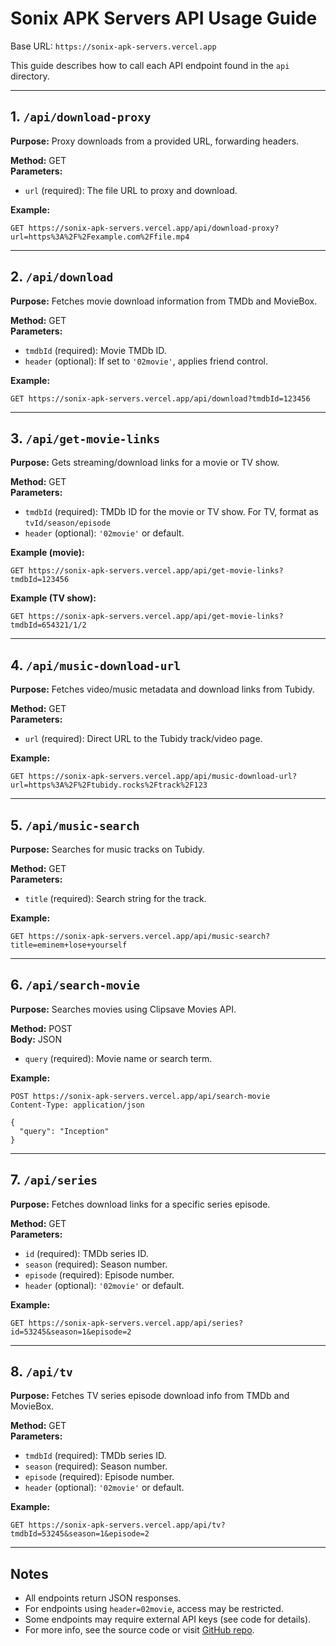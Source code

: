 # Sonix APK Servers API Usage Guide

Base URL: `https://sonix-apk-servers.vercel.app`

This guide describes how to call each API endpoint found in the `api` directory.

---

## 1. `/api/download-proxy`

**Purpose:** Proxy downloads from a provided URL, forwarding headers.

**Method:** GET  
**Parameters:**
- `url` (required): The file URL to proxy and download.

**Example:**
```
GET https://sonix-apk-servers.vercel.app/api/download-proxy?url=https%3A%2F%2Fexample.com%2Ffile.mp4
```

---

## 2. `/api/download`

**Purpose:** Fetches movie download information from TMDb and MovieBox.

**Method:** GET  
**Parameters:**
- `tmdbId` (required): Movie TMDb ID.
- `header` (optional): If set to `'02movie'`, applies friend control.

**Example:**
```
GET https://sonix-apk-servers.vercel.app/api/download?tmdbId=123456
```

---

## 3. `/api/get-movie-links`

**Purpose:** Gets streaming/download links for a movie or TV show.

**Method:** GET  
**Parameters:**
- `tmdbId` (required): TMDb ID for the movie or TV show. For TV, format as `tvId/season/episode`
- `header` (optional): `'02movie'` or default.

**Example (movie):**
```
GET https://sonix-apk-servers.vercel.app/api/get-movie-links?tmdbId=123456
```

**Example (TV show):**
```
GET https://sonix-apk-servers.vercel.app/api/get-movie-links?tmdbId=654321/1/2
```

---

## 4. `/api/music-download-url`

**Purpose:** Fetches video/music metadata and download links from Tubidy.

**Method:** GET  
**Parameters:**
- `url` (required): Direct URL to the Tubidy track/video page.

**Example:**
```
GET https://sonix-apk-servers.vercel.app/api/music-download-url?url=https%3A%2F%2Ftubidy.rocks%2Ftrack%2F123
```

---

## 5. `/api/music-search`

**Purpose:** Searches for music tracks on Tubidy.

**Method:** GET  
**Parameters:**
- `title` (required): Search string for the track.

**Example:**
```
GET https://sonix-apk-servers.vercel.app/api/music-search?title=eminem+lose+yourself
```

---

## 6. `/api/search-movie`

**Purpose:** Searches movies using Clipsave Movies API.

**Method:** POST  
**Body:** JSON
- `query` (required): Movie name or search term.

**Example:**
```
POST https://sonix-apk-servers.vercel.app/api/search-movie
Content-Type: application/json

{
  "query": "Inception"
}
```

---

## 7. `/api/series`

**Purpose:** Fetches download links for a specific series episode.

**Method:** GET  
**Parameters:**
- `id` (required): TMDb series ID.
- `season` (required): Season number.
- `episode` (required): Episode number.
- `header` (optional): `'02movie'` or default.

**Example:**
```
GET https://sonix-apk-servers.vercel.app/api/series?id=53245&season=1&episode=2
```

---

## 8. `/api/tv`

**Purpose:** Fetches TV series episode download info from TMDb and MovieBox.

**Method:** GET  
**Parameters:**
- `tmdbId` (required): TMDb series ID.
- `season` (required): Season number.
- `episode` (required): Episode number.
- `header` (optional): `'02movie'` or default.

**Example:**
```
GET https://sonix-apk-servers.vercel.app/api/tv?tmdbId=53245&season=1&episode=2
```

---

## Notes

- All endpoints return JSON responses.
- For endpoints using `header=02movie`, access may be restricted.
- Some endpoints may require external API keys (see code for details).
- For more info, see the source code or visit [GitHub repo](https://github.com/BLESSEDUJ/sonix-apk-servers).
